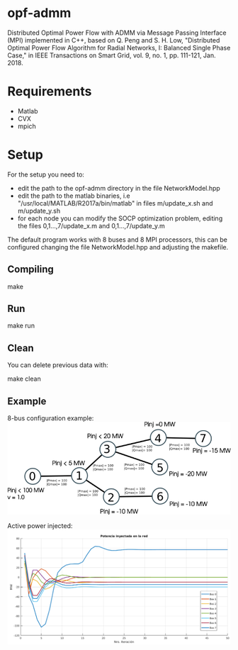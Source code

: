 # opf-admm

Distributed Optimal Power Flow with ADMM via Message Passing Interface (MPI) implemented in C++, based on Q. Peng and S. H. Low, "Distributed Optimal Power Flow Algorithm for Radial Networks, I: Balanced Single Phase Case," in IEEE Transactions on Smart Grid, vol. 9, no. 1, pp. 111-121, Jan. 2018.

# Requirements
- Matlab
- CVX
- mpich

# Setup
For the setup you need to:
- edit the path to the opf-admm directory in the file NetworkModel.hpp
- edit the path to the matlab binaries, i.e "/usr/local/MATLAB/R2017a/bin/matlab" in files m/update_x.sh and m/update_y.sh
- for each node you can modify the SOCP optimization problem, editing the files 0,1...,7/update_x.m and 0,1...,7/update_y.m

The default program works with 8 buses and 8 MPI processors, this can be configured changing the file NetworkModel.hpp and adjusting the makefile.

## Compiling
make

## Run
make run

## Clean
You can delete previous data with:

make clean

## Example
8-bus configuration example:
![alt text](https://github.com/gobelc/opf-admm/blob/master/grafo.png)

Active power injected:
![alt text](https://github.com/gobelc/opf-admm/blob/master/potencia_inyectada.png)

